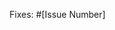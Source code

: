 Fixes: #[Issue Number]
<!-- You may add the necessary descriptions or allow the codium review to tool to generate after the creation of the pull request -->
<!-- ## Description -->

<!-- ## Solution -->
